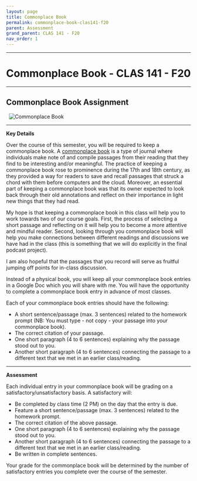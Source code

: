 ```yaml
---
layout: page
title: Commonplace Book
permalink: commonplace-book-clas141-f20
parent: Assessment
grand_parent: CLAS 141 - F20
nav_order: 1
---
```

***

# Commonplace Book - CLAS 141 - F20

***

## Commonplace Book Assignment
&nbsp;
![Commonplace Book](https://upload.wikimedia.org/wikipedia/commons/thumb/5/50/Commonplace_book_mid_17th_century.jpg/800px-Commonplace_book_mid_17th_century.jpg)

***

**Key Details**

Over the course of this semester, you will be required to keep a commonplace book. A [commonplace book](https://en.wikipedia.org/wiki/Commonplace_book) is a type of journal where individuals make note of and compile passages from their reading that they find to be interesting and/or meaningful. The practice of keeping a commonplace book rose to prominence during the 17th and 18th century, as they provided a way for readers to save and recall passages that struck a chord with them before computers and the cloud. Moreover, an essential part of keeping a commonplace book was that its owner expected to look back through their old annotations and reflect on their importance in light new things that they had read.

My hope is that keeping a commonplace book in this class will help you to work towards two of our course goals. First, the process of selecting a short passage and reflecting on it will help you to become a more attentive and mindful reader. Second, looking through you commonplace book will help you make connections between different readings and discussions we have had in the class (this is something that we will do explicitly in the final podcast project).

I am also hopeful that the passages that you record will serve as fruitful jumping off points for in-class discussion.

Instead of a physical book, you will keep all your commonplace book entries in a Google Doc which you will share with me. You will have the opportunity to complete a commonplace book entry in advance of most classes.

Each of your commonplace book entries should have the following:

- A short sentence/passage (max. 3 sentences) related to the homework prompt (NB: You must type - not copy - your passage into your commonplace book).
- The correct citation of your passage.
- One short paragraph (4 to 6 sentences) explaining why the passage stood out to you.
- Another short paragraph (4 to 6 sentences) connecting the passage to a different text that we met in an earlier class/reading.

***

**Assessment**

Each individual entry in your commonplace book will be grading on a satisfactory/unsatisfactory basis. A satisfactory will:

- Be completed by class time (2 PM) on the day that the entry is due.
- Feature a short sentence/passage (max. 3 sentences) related to the homework prompt.
- The correct citation of the above passage.
- One short paragraph (4 to 6 sentences) explaining why the passage stood out to you.
- Another short paragraph (4 to 6 sentences) connecting the passage to a different text that we met in an earlier class/reading.
- Be written in complete sentences.

Your grade for the commonplace book will be determined by the number of satisfactory entries you complete over the course of the semester.
